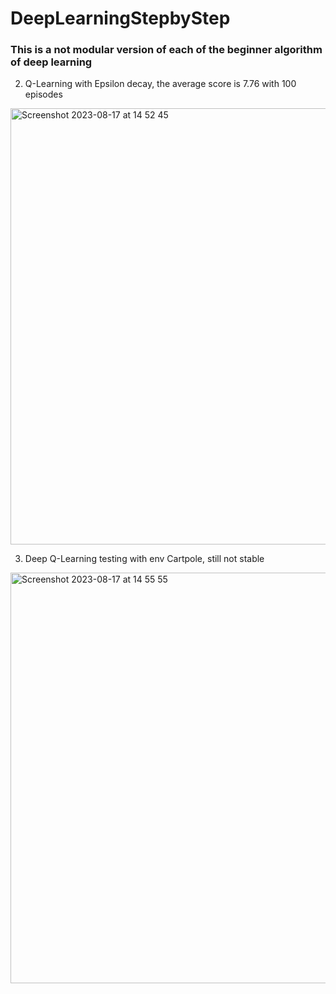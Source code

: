 # DeepLearningStepbyStep

### This is a not modular version of each of the beginner algorithm of deep learning 
02. Q-Learning with Epsilon decay, the average score is 7.76 with 100 episodes
  
 <img width="698" alt="Screenshot 2023-08-17 at 14 52 45" src="https://github.com/dada325/DeepLearningStepbyStep/assets/7775973/445db7d8-3643-4f57-b8dc-9c914475283b">


03. Deep Q-Learning testing with env Cartpole, still not stable

  <img width="657" alt="Screenshot 2023-08-17 at 14 55 55" src="https://github.com/dada325/DeepLearningStepbyStep/assets/7775973/78a75126-3f3d-4f62-8682-80ca84658b27">
